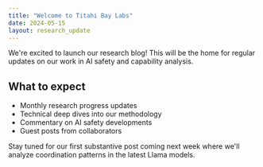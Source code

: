 ```yaml
---
title: "Welcome to Titahi Bay Labs"
date: 2024-05-15
layout: research_update
---
```


We're excited to launch our research blog! This will be the home for regular updates on our work in AI safety and capability analysis.

## What to expect
- Monthly research progress updates
- Technical deep dives into our methodology
- Commentary on AI safety developments
- Guest posts from collaborators

Stay tuned for our first substantive post coming next week where we'll analyze coordination patterns in the latest Llama models.
